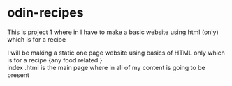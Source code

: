 # odin-recipes
This is project 1 where in I have to make a basic website using html (only) which is for a recipe 

I will be making a static one page website using basics of HTML only which is for a recipe {any food related }\
index .html is the main page where in all of my content is going to be present

